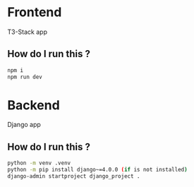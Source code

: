 # Frontend

T3-Stack app

## How do I run this ?

```bash
npm i
npm run dev

```

# Backend

Django app

## How do I run this ?

```bash
python -m venv .venv
python -m pip install django~=4.0.0 (if is not installed)
django-admin startproject django_project .

```
